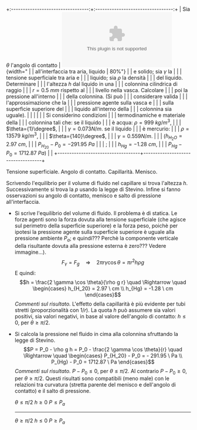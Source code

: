 +:---------------------------------:+:---------------------------------:+
| Sia $\theta$ l'angolo di contatto | ![image](./fig/cap01.eps){width=" |
| all'interfaccia tra aria, liquido | 80%"}                             |
| e solido; sia $\gamma$ la         |                                   |
| tensione superficiale tra aria e  |                                   |
| liquido; sia $\rho$ la densità    |                                   |
| del liquido. Determinare          |                                   |
| l'altezza $h$ dal liquido in una  |                                   |
| colonnina cilindrica di raggio    |                                   |
| $r = 0.5 \ mm$ rispetto al        |                                   |
| livello nella vasca. Calcolare    |                                   |
| poi la pressione all'interno      |                                   |
| della colonnina. (Si può          |                                   |
| considerare valida                |                                   |
| l'approssimazione che la          |                                   |
| pressione agente sulla vasca e    |                                   |
| sulla superficie superiore del    |                                   |
| liquido all'interno della         |                                   |
| colonnina sia uguale).            |                                   |
|                                   |                                   |
| Si considerino condizioni         |                                   |
| termodinamiche e materiale della  |                                   |
| colonnina tali che: se il liquido |                                   |
| è acqua: $\rho = 999 \ kg/m^3$,   |                                   |
| $\theta={1}\degree$,              |                                   |
| $\gamma=0.073 N/m$. se il liquido |                                   |
| è mercurio:                       |                                   |
| $\rho = 13579 \ kg/m^3$,          |                                   |
| $\theta={140}\degree$,            |                                   |
| $\gamma=0.559 N/m$.               |                                   |
| ($h_{H_2O} = 2.97 \ cm$,          |                                   |
| $P_{H_20} - P_0 =  - 291.95 \ Pa$ |                                   |
| ;                                 |                                   |
| $h_{Hg} = -1.28 \ cm$,            |                                   |
| $P_{Hg} - P_0 =  1712.87 \ Pa$)   |                                   |
+-----------------------------------+-----------------------------------+

Tensione superficiale. Angolo di contatto. Capillarità. Menisco.

Scrivendo l'equilibrio per il volume di fluido nel capillare si trova
l'altezza $h$. Successivamente si trova la $p$ usando la legge di
Stevino. Infine si fanno osservazioni su angolo di contatto, menisco e
salto di pressione all'interfaccia.

-   Si scrive l'equilibrio del volume di fluido. Il problema è di
    statica. Le forze agenti sono la forza dovuta alla tensione
    superficiale (che agisce sul perimetro della superficie superiore) e
    la forza peso, poichè per ipotesi la pressione agente sulla
    superficie superiore è uguale alla pressione ambiente $P_a$; e
    quindi??? Perchè la componente verticale della risultante dovuta
    alla pressione esterna è zero??? Vedere immagine\...).
    $$F_{\gamma} = F_g \quad \Rightarrow \quad 2\pi r \gamma  \cos \theta = \pi r^2 h \rho g$$
    E quindi: $$h = \frac{2 \gamma \cos \theta}{\rho g r}
      \quad \Rightarrow \quad
      \begin{cases}
        h_{H_20} = 2.97 \ cm \\
        h_{Hg} = -1.28 \ cm
      \end{cases}$$ *Commenti sul risultato.* L'effetto della
    capillarità è più evidente per tubi stretti (proporzionalità con
    $1/r$). La quota $h$ può assumere sia valori positivi, sia valori
    negativi, in base al valore dell'angolo di contatto: $h \le 0$, per
    $\theta \ge \pi/2$.

-   Si calcola la pressione nel fluido in cima alla colonnina sfruttando
    la legge di Stevino.
    $$P = P_0 - \rho g h = P_0 - \frac{2 \gamma \cos \theta}{r}
      \quad \Rightarrow \quad
      \begin{cases}
        P_{H_20} - P_0 =  - 291.95 \ Pa \\
        P_{Hg}   - P_0 =  1712.87 \ Pa
      \end{cases}$$ *Commenti sul risultato.* $P-P_0 \le 0$, per
    $\theta \le \pi/2$. Al contrario $P-P_0 \ge 0$, per
    $\theta \ge \pi/2$. Questi risultati sono compatibili (meno male)
    con le relazioni tra curvatura (stretta parente del menisco e
    dell'angolo di contatto) e il salto di pressione.

       $\theta \le \pi/2$   $h \ge 0$   $P \le P_a$
      -------------------- ----------- -------------
       $\theta \ge \pi/2$   $h \le 0$   $P \ge P_a$
